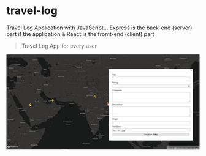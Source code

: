 # travel-log
Travel Log Application with JavaScript... Express is the back-end (server) part if the application &amp; React is the fromt-end (client) part

> Travel Log App for every user

![Screenshot](./travel-log.png)
